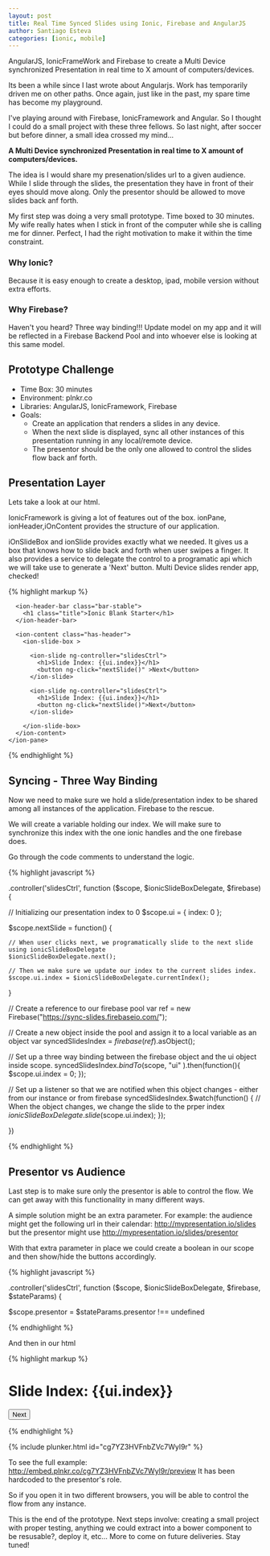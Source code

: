 ```yaml
---
layout: post
title: Real Time Synced Slides using Ionic, Firebase and AngularJS
author: Santiago Esteva
categories: [ionic, mobile]
---
```


AngularJS, IonicFrameWork and Firebase to create a Multi Device synchronized Presentation in real time to X amount of computers/devices.

Its been a while since I last wrote about Angularjs. Work has temporarily driven me on other paths.
Once again, just like in the past, my spare time has become my playground.

I've playing around with Firebase, IonicFramework and Angular. So I thought I could do a small project with these three fellows.
So last night, after soccer but before dinner, a small idea crossed my mind...

**A Multi Device synchronized Presentation in real time to X amount of computers/devices.**

The idea is I would share my presenation/slides url to a given audience. While I slide through the slides, the presentation they have in front of their eyes should move along. Only the presentor should be allowed to move slides back anf forth.

My first step was doing a very small prototype. Time boxed to 30 minutes. My wife really hates when I stick in front of the computer while she is calling me for dinner. Perfect, I had the right motivation to make it within the time constraint.

### Why Ionic?
Because it is easy enough to create a desktop, ipad, mobile version without extra efforts.

### Why Firebase?
Haven't you heard? Three way binding!!! Update model on my app and it will be reflected in a Firebase Backend Pool and into whoever else is looking at this same model.

## Prototype Challenge

- Time Box: 30 minutes
- Environment: plnkr.co
- Libraries: AngularJS, IonicFramework, Firebase
- Goals:
	- Create an application that renders a slides in any device.
	- When the next slide is displayed, sync all other instances of this presentation running in any local/remote device.
	- The presentor should be the only one allowed to control the slides flow back anf forth.

## Presentation Layer

Lets take a look at our html.

IonicFramework is giving a lot of features out of the box. ionPane, ionHeader,iOnContent provides the structure of our application.

iOnSlideBox and ionSlide provides exactly what we needed. It gives us a box that knows how to slide back and forth when user swipes a finger. It also provides a service to delegate the control to a programatic api which we will take use to generate a 'Next' button. Multi Device slides render app, checked!

{% highlight markup %}

  <body ng-app="demo">
    <ion-pane >

      <ion-header-bar class="bar-stable">
        <h1 class="title">Ionic Blank Starter</h1>
      </ion-header-bar>

      <ion-content class="has-header">
        <ion-slide-box >

          <ion-slide ng-controller="slidesCtrl">
            <h1>Slide Index: {{ui.index}}</h1>
            <button ng-click="nextSlide()" >Next</button>
          </ion-slide>

          <ion-slide ng-controller="slidesCtrl">
            <h1>Slide Index: {{ui.index}}</h1>
            <button ng-click="nextSlide()">Next</button>
          </ion-slide>

        </ion-slide-box>
      </ion-content>
    </ion-pane>
  </body>

{% endhighlight %}

## Syncing - Three Way Binding

Now we need to make sure we hold a slide/presentation index to be shared among all instances of the application. Firebase to the rescue.

We will create a variable holding our index. We will make sure to synchronize this index with the one ionic handles and the one firebase does.

Go through the code comments to understand the logic.

{% highlight javascript %}

.controller('slidesCtrl', function ($scope, $ionicSlideBoxDelegate, $firebase) {

  // Initializing our presentation index to 0
  $scope.ui = {
    index: 0
  };

  $scope.nextSlide = function() {

    // When user clicks next, we programatically slide to the next slide using ionicSlideBoxDelegate
    $ionicSlideBoxDelegate.next();

    // Then we make sure we update our index to the current slides index.
    $scope.ui.index = $ionicSlideBoxDelegate.currentIndex();
  }

  // Create a reference to our firebase pool
  var ref = new Firebase("https://sync-slides.firebaseio.com/");

  // Create a new object inside the pool and assign it to a local variable as an object
  var syncedSlidesIndex = $firebase(ref).$asObject();

  // Set up a three way binding between the firebase object and the ui object inside scope.
  syncedSlidesIndex.$bindTo($scope, "ui" ).then(function(){
    $scope.ui.index = 0;
  });

  // Set up a listener so that we are notified when this object changes - either from our instance or from firebase
  syncedSlidesIndex.$watch(function() {
    // When the object changes, we change the slide to the prper index
    $ionicSlideBoxDelegate.slide($scope.ui.index);
  });


})

{% endhighlight %}

## Presentor vs Audience

Last step is to make sure only the presentor is able to control the flow. We can get away with this functionality in many different ways.

A simple solution might be an extra parameter. For example: the audience might get the following url in their calendar: http://mypresentation.io/slides but the presentor might use http://mypresentation.io/slides/presentor

With that extra parameter in place we could create a boolean in our scope and then show/hide the buttons accordingly.

{% highlight javascript %}

.controller('slidesCtrl', function ($scope, $ionicSlideBoxDelegate, $firebase, $stateParams) {

  $scope.presentor = $stateParams.presentor !== undefined

{% endhighlight %}

And then in our html

{% highlight markup %}

<ion-slide ng-controller="slidesCtrl">
    <h1>Slide Index: {{ui.index}}</h1>
    <button ng-click="nextSlide()" ng-show="presentor">Next</button>
</ion-slide>

{% endhighlight %}

{% include plunker.html id="cg7YZ3HVFnbZVc7Wyl9r" %}

To see the full example: http://embed.plnkr.co/cg7YZ3HVFnbZVc7Wyl9r/preview
It has been hardcoded to the presentor's role.

So if you open it in two different browsers, you will be able to control the flow from any instance.

This is the end of the prototype. Next steps involve: creating a small project with proper testing, anything we could extract into a bower component to be resusable?, deploy it, etc... More to come on future deliveries. Stay tuned!
